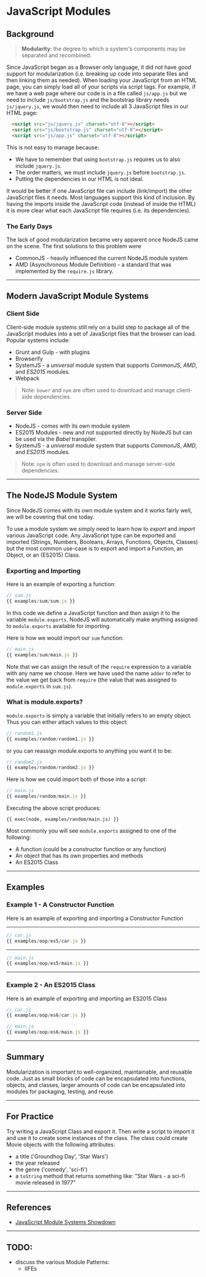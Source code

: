 # JavaScript Modules

## Background

> __Modularity__: the degree to which a system's components may be separated and recombined.

Since JavaScript began as a Browser only language, it did not have good support for modularization (i.e. breaking up code into separate files and then linking them as needed). When loading your JavaScript from an HTML page, you can simply load all of your scripts via script tags. For example, if we have a web page where our code is in a file called `js/app.js` but we need to include `js/bootstrap.js` and the bootstrap library needs `js/jquery.js`, we would then need to include all 3 JavaScript files in our HTML page:

```HTML
  <script src="js/jquery.js" charset="utf-8"></script>
  <script src="js/bootstrap.js" charset="utf-8"></script>
  <script src="js/app.js" charset="utf-8"></script>
```

This is not easy to manage because:

* We have to remember that using `bootstrap.js` requires us to also include `jquery.js`.
* The order matters, we must include `jquery.js` before `bootstrap.js`.
* Putting the dependencies in our HTML is not ideal.

It would be better if one JavaScript file can include (link/import) the other JavaScript files it needs. Most languages support this kind of inclusion. By having the imports inside the JavaScript code (instead of inside the HTML) it is more clear what each JavaScript file requires (i.e. its dependencies).

### The Early Days

The lack of good modularization became very apparent once NodeJS came on the scene. The first solutions to this problem were

* CommonJS - heavily influenced the current NodeJS module system
* AMD (Asynchronous Module Definition) - a standard that was implemented by the `require.js` library.

---

## Modern JavaScript Module Systems

### Client Side

Client-side module systems still rely on a build step to package all of the JavaScript modules into a set of JavaScript files that the browser can load. Popular systems include:

* Grunt and Gulp - with plugins
* Browserify
* SystemJS - a _universal_ module system that supports _CommonJS_, _AMD_, and _ES2015_ modules.
* Webpack

> Note: `bower` and `npm` are often used to download and manage client-side dependencies.

### Server Side

* NodeJS - comes with its own module system
* ES2015 Modules - new and not supported directly by NodeJS but can be used via the _Babel_ transpiler.
* SystemJS - a _universal_ module system that supports _CommonJS_, _AMD_, and _ES2015_ modules.

> Note: `npm` is often used to download and manage server-side dependencies.

---

## The NodeJS Module System

Since NodeJS comes with its own module system and it works fairly well, we will be covering that one today.

To use a module system we simply need to learn how to _export_ and _import_ various JavaScript code. Any JavaScript type can be exported and imported (Strings, Numbers, Booleans, Arrays, Functions, Objects, Classes) but the most common use-case is to export and import a Function, an Object, or an (ES2015) Class.

### Exporting and Importing

Here is an example of exporting a function:

```javascript
// sum.js
{{ examples/sum/sum.js }}
```

In this code we define a JavaScript function and then assign it to the variable `module.exports`.
NodeJS will automatically make anything assigned to `module.exports` available for importing.

Here is how we would import our `sum` function:

```javascript
// main.js
{{ examples/sum/main.js }}
```

Note that we can assign the result of the `require` expression to a variable with any name we choose. Here we have used the name `adder` to refer to the value we get back from `require` (the value that was assigned to `module.exports` in `sum.js`).

### What is module.exports?

`module.exports` is simply a variable that initially refers to an empty object. Thus you can either attach values to this object:

```javascript
// random1.js
{{ examples/random/random1.js }}
```

or you can reassign module.exports to anything you want it to be:

```javascript
// random2.js
{{ examples/random/random2.js }}
```

Here is how we could import both of those into a script:

```javascript
// main.js
{{ examples/random/main.js }}
```

Executing the above script produces:

```
{{ exec(node, examples/random/main.js) }}
```

Most commonly you will see `module.exports` assigned to one of the following:

* A function (could be a constructor function or any function)
* An object that has its own properties and methods
* An ES2015 Class

---

## Examples

### Example 1 - A Constructor Function

Here is an example of exporting and importing a Constructor Function

---

```javascript
// car.js
{{ examples/oop/es5/car.js }}
```

---

```javascript
// main.js
{{ examples/oop/es5/main.js }}
```

---

### Example 2 - An ES2015 Class

Here is an example of exporting and importing an ES2015 Class

```javascript
// car.js
{{ examples/oop/es6/car.js }}
```

```javascript
// main.js
{{ examples/oop/es6/main.js }}
```

---

## Summary

Modularization is important to well-organized, maintainable, and reusable code. Just as small blocks of code can be encapsulated into functions, objects, and classes, larger amounts of code can be encapsulated into modules for packaging, testing, and reuse.

---

## For Practice

Try writing a JavaScript Class and export it. Then write a script to import it and use it to create some instances of the class. The class could create Movie objects with the following attributes:

* a title ('Groundhog Day', 'Star Wars')
* the year released
* the genre ('comedy', 'sci-fi')
* a `toString` method that returns something like: "Star Wars - a sci-fi movie released in 1977"

---

## References

* [JavaScript Module Systems Showdown](https://auth0.com/blog/javascript-module-systems-showdown/)

---

## TODO:

* discuss the various Module Patterns:
  - IIFEs
